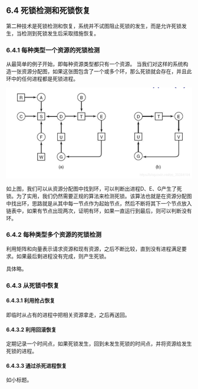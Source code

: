 ## 6.4 死锁检测和死锁恢复

第二种技术是死锁检测和恢复，系统并不试图阻止死锁的发生，而是允许死锁发生，当检测到死锁发生后采取措施恢复。

### 6.4.1 每种类型一个资源的死锁检测
从最简单的例子开始，即每种资源类型都只有一个资源。
当我们对这样的系统构造一张资源分配图，如果这张图包含了一个或多个环，那么死锁就会存在，并且此环中的任何进程都是死锁进程。

![](../image/chapter6/6.4.1.1.png)

如上图，我们可以从资源分配图中找到环，可以判断出进程D、E、G产生了死锁。为了实用，我们仍然需要正规的算法来检测死锁。该算法也就是在资源分配图中找出环，思路就是从其中每一节点作为起始节点，然后不断将其下一个节点放入链表中，如果有节点出现两次，证明有环，如果一直运行到最后，则可以判断没有环。

### 6.4.2 每种类型多个资源的死锁检测

利用矩阵和向量表示请求资源和现有资源，之后不断比较，直到没有进程满足要求。如果最后剩进程没有完成，则产生死锁。

具体略。

### 6.4.3 从死锁中恢复

#### 6.4.3.1 利用抢占恢复

即临时从占有的进程中把相关资源拿走，之后再送回。

#### 6.4.3.2 利用回滚恢复

定期记录一个时间点，如果死锁发生，回到未发生死锁的时间点，并将资源给发生死锁的进程。

#### 6.4.3.3 通过杀死进程恢复

如小标题。